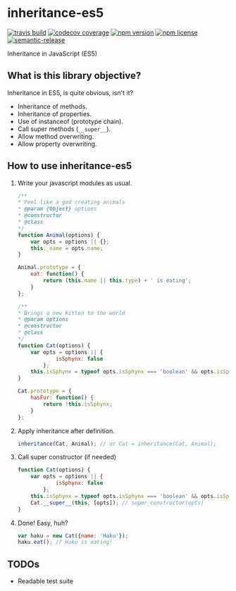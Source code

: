 # inheritance-es5
[![travis build](https://img.shields.io/travis/guzmanfg/inheritance-es5.svg?style=flat-square)]()
[![codecov coverage](https://img.shields.io/codecov/c/github/guzmanfg/inheritance-es5.svg?style=flat-square)]()
[![npm version](https://img.shields.io/npm/v/inheritance-es5.svg?style=flat-square)]()
[![npm license](https://img.shields.io/npm/l/inheritance-es5.svg?style=flat-square)](https://opensource.org/licenses/MIT)
[![semantic-release](https://img.shields.io/badge/%20%20%F0%9F%93%A6%F0%9F%9A%80-semantic--release-e10079.svg?style=flat-square)](https://github.com/semantic-release/semantic-release)

Inheritance in JavaScript (ES5)


## What is this library objective?
Inheritance in ES5, is quite obvious, isn't it?

* Inheritance of methods.
* Inheritance of properties. 
* Use of instanceof (prototype chain).
* Call super methods (`__super__`).
* Allow method overwriting.
* Allow property overwriting.

## How to use inheritance-es5

1. Write your javascript modules as usual.

    ```javascript
    /**
    * Feel like a god creating animals
    * @param {Object} options
    * @constructor
    * @class
    */
    function Animal(options) {
        var opts = options || {};
        this._name = opts.name;
    }
    
    Animal.prototype = {
        eat: function() {
            return (this.name || this.type) + ' is eating';
        }
    };
    
    /**
    * Brings a new kitten to the world
    * @param options
    * @constructor
    * @class
    */
    function Cat(options) {
        var opts = options || {
                isSphynx: false
            };
        this.isSphynx = typeof opts.isSphynx === 'boolean' && opts.isSphynx;
    }
    
    Cat.prototype = {
        hasFur: function() {
            return !this.isSphynx;
        }
    };
    ```

2. Apply inheritance after definition.
    
    ```javascript
    inheritance(Cat, Animal); // or Cat = inheritance(Cat, Animal);
    ```

3. Call super constructor (if needed)

    ```javascript
    function Cat(options) {
        var opts = options || {
                isSphynx: false
            };
        this.isSphynx = typeof opts.isSphynx === 'boolean' && opts.isSphynx;
        Cat.__super__(this, [opts]); // super_constructor(opts)
    }
    ```

4. Done! Easy, huh?

    ```javascript
    var haku = new Cat({name: 'Haku'});
    haku.eat(); // Haku is eating!
    ```
## TODOs

* Readable test suite
